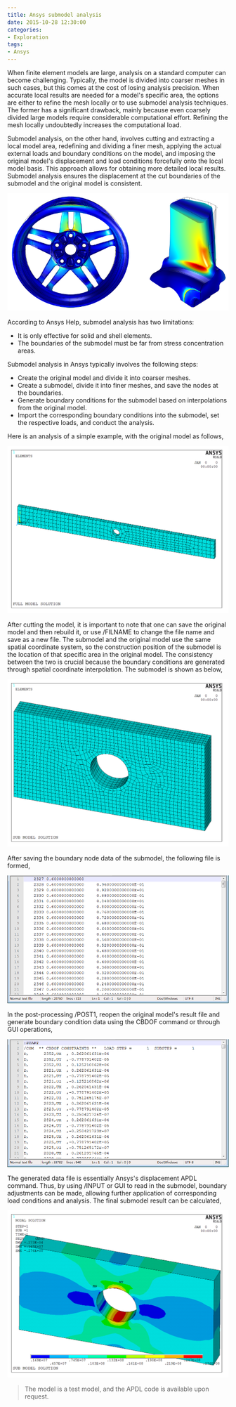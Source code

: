 ```yaml
---
title: Ansys submodel analysis
date: 2015-10-28 12:30:00
categories:
- Exploration
tags:
- Ansys
---
```


When finite element models are large, analysis on a standard computer can become challenging. Typically, the model is divided into coarser meshes in such cases, but this comes at the cost of losing analysis precision. When accurate local results are needed for a model's specific area, the options are either to refine the mesh locally or to use submodel analysis techniques. The former has a significant drawback, mainly because even coarsely divided large models require considerable computational effort. Refining the mesh locally undoubtedly increases the computational load. 

<!-- more -->

Submodel analysis, on the other hand, involves cutting and extracting a local model area, redefining and dividing a finer mesh, applying the actual external loads and boundary conditions on the model, and imposing the original model's displacement and load conditions forcefully onto the local model basis. This approach allows for obtaining more detailed local results. Submodel analysis ensures the displacement at the cut boundaries of the submodel and the original model is consistent.

![Image](/uploads/imgs/2015/Global-and-Submodel-of-Wheel-Rim-Stress-Analysis.png)

According to Ansys Help, submodel analysis has two limitations:

* It is only effective for solid and shell elements.
* The boundaries of the submodel must be far from stress concentration areas.

Submodel analysis in Ansys typically involves the following steps:

* Create the original model and divide it into coarser meshes.
* Create a submodel, divide it into finer meshes, and save the nodes at the boundaries.
* Generate boundary conditions for the submodel based on interpolations from the original model.
* Import the corresponding boundary conditions into the submodel, set the respective loads, and conduct the analysis.

Here is an analysis of a simple example, with the original model as follows,

![Original model](/uploads/imgs/2015/Global-and-Submodel-of-Wheel-Rim-Stress-Analysis1.png)

After cutting the model, it is important to note that one can save the original model and then rebuild it, or use /FILNAME to change the file name and save as a new file. The submodel and the original model use the same spatial coordinate system, so the construction position of the submodel is the location of that specific area in the original model. The consistency between the two is crucial because the boundary conditions are generated through spatial coordinate interpolation. The submodel is shown as below,

![Submodel](/uploads/imgs/2015/Global-and-Submodel-of-Wheel-Rim-Stress-Analysis2.png)

After saving the boundary node data of the submodel, the following file is formed,

![Boundary node data](/uploads/imgs/2015/Global-and-Submodel-of-Wheel-Rim-Stress-Analysis3.png)

In the post-processing /POST1, reopen the original model's result file and generate boundary condition data using the CBDOF command or through GUI operations,

![Boundary condition data](/uploads/imgs/2015/Global-and-Submodel-of-Wheel-Rim-Stress-Analysis4.png)

The generated data file is essentially Ansys's displacement APDL command. Thus, by using /INPUT or GUI to read in the submodel, boundary adjustments can be made, allowing further application of corresponding load conditions and analysis. The final submodel result can be calculated,

![Final submodel result](/uploads/imgs/2015/Global-and-Submodel-of-Wheel-Rim-Stress-Analysis5.png)

> The model is a test model, and the APDL code is available upon request.